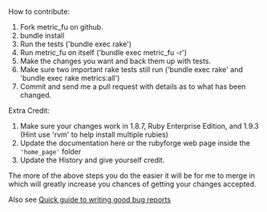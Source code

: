 How to contribute:

1. Fork metric_fu on github.
2. bundle install
3. Run the tests ('bundle exec rake')
4. Run metric_fu on itself ('bundle exec metric_fu -r')
5. Make the changes you want and back them up with tests.
6. Make sure two important rake tests still run ('bundle exec rake' and 'bundle exec rake metrics:all')
7. Commit and send me a pull request with details as to what has been changed.

Extra Credit:

1. Make sure your changes work in 1.8.7, Ruby Enterprise Edition, and 1.9.3 (Hint use 'rvm' to help install multiple rubies)
2. Update the documentation here or the rubyforge web page inside the `'home_page'` folder
3. Update the History and give yourself credit.

The more of the above steps you do the easier it will be for me to merge in which will greatly increase you chances of getting your changes accepted.

Also see [Quick guide to writing good bug reports](https://github.com/metricfu/metric_fu/wiki/Issues:-Quick-guide-to-writing-good-bug-reports)
